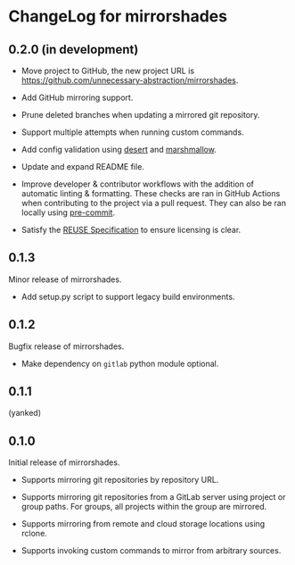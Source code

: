 <!--
Copyright (c) 2020-2022 Paul Barker <paul@pbarker.dev>
SPDX-License-Identifier: CC-BY-4.0
-->

# ChangeLog for mirrorshades

## 0.2.0 (in development)

* Move project to GitHub, the new project URL is
  <https://github.com/unnecessary-abstraction/mirrorshades>.

* Add GitHub mirroring support.

* Prune deleted branches when updating a mirrored git repository.

* Support multiple attempts when running custom commands.

* Add config validation using [desert](https://pypi.org/project/desert/)
  and [marshmallow](https://pypi.org/project/marshmallow/).

* Update and expand README file.

* Improve developer & contributor workflows
  with the addition of automatic linting & formatting.
  These checks are ran in GitHub Actions
  when contributing to the project via a pull request.
  They can also be ran locally using
  [pre-commit](https://pre-commit.com/).

* Satisfy the [REUSE Specification](https://reuse.software/spec/)
  to ensure licensing is clear.

## 0.1.3

Minor release of mirrorshades.

* Add setup.py script to support legacy build environments.

## 0.1.2

Bugfix release of mirrorshades.

* Make dependency on `gitlab` python module optional.

## 0.1.1

(yanked)

## 0.1.0

Initial release of mirrorshades.

* Supports mirroring git repositories by repository URL.

* Supports mirroring git repositories from a GitLab server using project or
  group paths. For groups, all projects within the group are mirrored.

* Supports mirroring from remote and cloud storage locations using rclone.

* Supports invoking custom commands to mirror from arbitrary sources.
